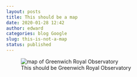 ```yaml
---
layout: posts
title: This should be a map
date: 2020-01-28 12:42
author: edward
categories: blog Google
slug: this-is-not-a-map
status: published
---
```




<figure class="wp-block-image">
<img src="https://maps.googleapis.com//maps/api/staticmap?center=51.478222,0&amp;zoom=13&amp;size=640x640&amp;key=AIzaSyBdS54WxJmxBPJZoCjLHYYOr_q-k_9RhvA&amp;channel=1" alt="map of Greenwich Royal Observatory" /><br />

<figcaption>This should be Greenwich Royal Observatory</figcaption>
</figure>


